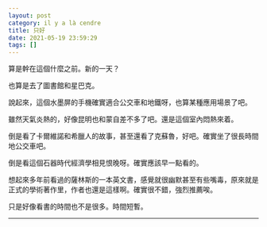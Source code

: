 ```yaml
---
layout: post
category: il y a là cendre
title: 只好
date: 2021-05-19 23:59:29
tags: []
---
```


算是幹在這個什麼之前。新的一天？

也算是去了圖書館和星巴克。

說起來，這個水墨屏的手機確實適合公交車和地鐵呀，也算某種應用場景了吧。

雖然天氣炎熱的，好像昆明也和蒙自差不多了吧。還是這個室內悶熱來着。

倒是看了卡爾維諾和希臘人的故事，甚至還看了克蘇魯，好吧。確實坐了很長時間地公交車吧。

倒是看這個石器時代經濟學相見恨晚呀。確實應該早一點看的。

想起來多年前看過的薩林斯的一本英文書，感覺就很幽默甚至有些嘴毒，原來就是正式的學術著作里，作者也還是這樣啊。確實很不錯，強烈推薦唉。

只是好像看書的時間也不是很多。時間短暫。


------





